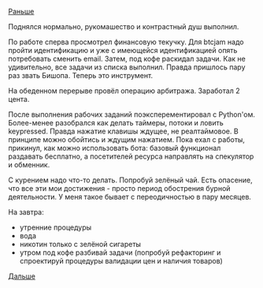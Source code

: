 [Раньше](2015.07.22.md)

Поднялся нормально, рукомашество и контрастный душ выполнил.

По работе сперва просмотрел финансовую текучку.
Для btcjam надо пройти идентификацию и уже с имеющейся идентификацией опять потребовать сменить email.
Затем, под кофе раскидал задачи.
Как не удивительно, все задачи из списка выполнил. Правда пришлось пару раз звать Бишопа. Теперь это инструмент.

На обеденном перерыве провёл операцию арбитража. Заработал 2 цента.

После выполнения рабочих заданий поэксперементировал с Python'ом. Более-менее разобрался как делать таймеры, потоки и ловить keypressed. Правда нажатие клавишы ждущее, не реалтаймовое. В принципе можно обойтись и ждущим нажатием.
Пока ехал с работы, прикинул, как можно использовать бота: базовый функционал раздавать бесплатно, а посетителей ресурса направлять на спекулятор и обменник.

С курением надо что-то делать. Попробуй зелёный чай.
Есть опасение, что все эти мои достижения - просто период обострения бурной деятельности. У меня такое бывает с переодичностью в пару месяцев.

На завтра:
- утренние процедуры
- вода
- никотин только с зелёной сигареты
- утром под кофе разбивай задачи (попробуй рефакторинг и спроектируй процедуры валидации цен и наличия товаров)

[Дальше](2015.07.24.md)